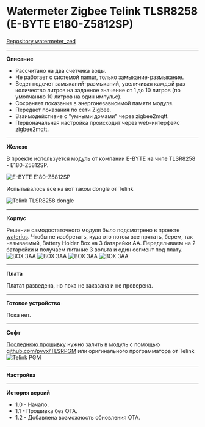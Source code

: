 # Watermeter Zigbee Telink TLSR8258 (E-BYTE E180-Z5812SP)

[Repository watermeter_zed](https://github.com/slacky1965/watermeter_zed)

---

**Описание**

* Рассчитано на два счетчика воды.
* Не работает с системой namur, только замыкание-размыкание.
* Ведет подсчет замыканий-размыканий, увеличивая каждый раз количество литров на заданное значение от 1 до 10 литров (по умолчанию 10 литров на один импульс).
* Сохраняет показания в энергонезависимой памяти модуля.
* Передает показания по сети Zigbee.
* Взаимодейстивие с "умными домами" через zigbee2mqtt.
* Первоначальная настройка происходит через web-интерфейс zigbee2mqtt. 

---

**Железо**

В проекте используется модуль от компании E-BYTE на чипе TLSR8258 - E180-Z5812SP.

<img src="https://raw.githubusercontent.com/slacky1965/watermeter_zed/main/doc/images/E180-Z5812SP.jpg" alt="E-BYTE E180-Z5812SP"/>

Испытывалось все на вот таком dongle от Telink

<img src="https://raw.githubusercontent.com/slacky1965/watermeter_zed/main/doc/images/telink_tlsr8258_dongle.jpg" alt="Telink TLSR8258 dongle"/>

---

**Корпус**

Решение самодостаточного модуля было подсмотрено в проекте [waterius](https://github.com/dontsovcmc/waterius).
Чтобы не изобретать, куда это потом все прятать, берем, так называемый, Battery Holder Box на 3 батарейки АА. Переделываем на 2 батарейки и получаем питание 3 вольта и один сегмент под плату.
<img src="https://raw.githubusercontent.com/slacky1965/watermeter_zed/main/doc/box/box1.jpg" alt="BOX 3AA"/>
<img src="https://raw.githubusercontent.com/slacky1965/watermeter_zed/main/doc/box/box2.jpg" alt="BOX 3AA"/>
<img src="https://raw.githubusercontent.com/slacky1965/watermeter_zed/main/doc/box/box3.jpg" alt="BOX 3AA"/>
<img src="https://raw.githubusercontent.com/slacky1965/watermeter_zed/main/doc/box/box4.jpg" alt="BOX 3AA"/>

---

**Плата**

Платат разведена, но пока не заказана и не проверена.

---

**Готовое устройство**

Пока нет.

---

**Софт**

[Последнюю прошивку](https://github.com/slacky1965/watermeter_zed/raw/main/watermeter_zed_V1.2.bin) нужно залить в модуль с помощью [github.com/pvvx/TLSRPGM](https://github.com/pvvx/TLSRPGM) или оригинального программатора от Telink
<img src="https://raw.githubusercontent.com/slacky1965/watermeter_zed/main/doc/images/telink_pgm.jpg" alt="Telink PGM"/>

---

**Настройка**

---

**История версий**

- 1.0 - Начало.
- 1.1 - Прошивка без ОТА. 
- 1.2 - Добавлена возможность обновления OTA. 
